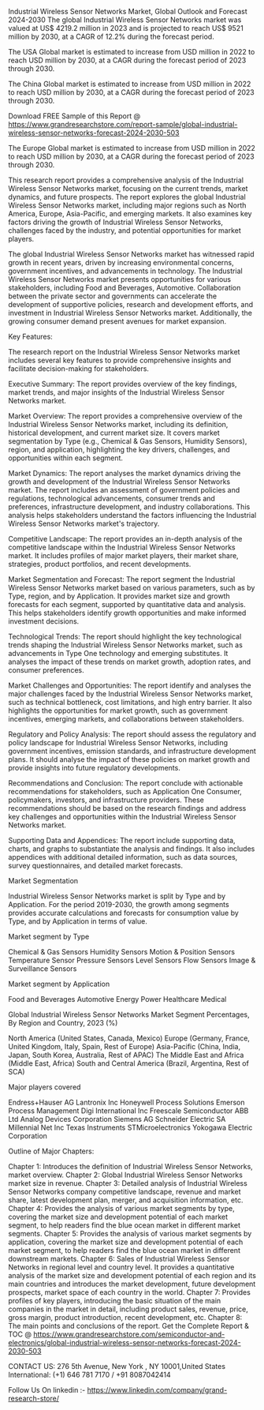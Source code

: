 Industrial Wireless Sensor Networks Market, Global Outlook and Forecast 2024-2030
The global Industrial Wireless Sensor Networks market was valued at US$ 4219.2 million in 2023 and is projected to reach US$ 9521 million by 2030, at a CAGR of 12.2% during the forecast period.

The USA Global market is estimated to increase from USD million in 2022 to reach USD million by 2030, at a CAGR during the forecast period of 2023 through 2030.

The China Global market is estimated to increase from USD million in 2022 to reach USD million by 2030, at a CAGR during the forecast period of 2023 through 2030.

Download FREE Sample of this Report @ https://www.grandresearchstore.com/report-sample/global-industrial-wireless-sensor-networks-forecast-2024-2030-503

The Europe Global market is estimated to increase from USD million in 2022 to reach USD million by 2030, at a CAGR during the forecast period of 2023 through 2030.

This research report provides a comprehensive analysis of the Industrial Wireless Sensor Networks market, focusing on the current trends, market dynamics, and future prospects. The report explores the global Industrial Wireless Sensor Networks market, including major regions such as North America, Europe, Asia-Pacific, and emerging markets. It also examines key factors driving the growth of Industrial Wireless Sensor Networks, challenges faced by the industry, and potential opportunities for market players.

The global Industrial Wireless Sensor Networks market has witnessed rapid growth in recent years, driven by increasing environmental concerns, government incentives, and advancements in technology. The Industrial Wireless Sensor Networks market presents opportunities for various stakeholders, including Food and Beverages, Automotive. Collaboration between the private sector and governments can accelerate the development of supportive policies, research and development efforts, and investment in Industrial Wireless Sensor Networks market. Additionally, the growing consumer demand present avenues for market expansion.

Key Features:

The research report on the Industrial Wireless Sensor Networks market includes several key features to provide comprehensive insights and facilitate decision-making for stakeholders.

Executive Summary: The report provides overview of the key findings, market trends, and major insights of the Industrial Wireless Sensor Networks market.

Market Overview: The report provides a comprehensive overview of the Industrial Wireless Sensor Networks market, including its definition, historical development, and current market size. It covers market segmentation by Type (e.g., Chemical & Gas Sensors, Humidity Sensors), region, and application, highlighting the key drivers, challenges, and opportunities within each segment.

Market Dynamics: The report analyses the market dynamics driving the growth and development of the Industrial Wireless Sensor Networks market. The report includes an assessment of government policies and regulations, technological advancements, consumer trends and preferences, infrastructure development, and industry collaborations. This analysis helps stakeholders understand the factors influencing the Industrial Wireless Sensor Networks market's trajectory.

Competitive Landscape: The report provides an in-depth analysis of the competitive landscape within the Industrial Wireless Sensor Networks market. It includes profiles of major market players, their market share, strategies, product portfolios, and recent developments.

Market Segmentation and Forecast: The report segment the Industrial Wireless Sensor Networks market based on various parameters, such as by Type, region, and by Application. It provides market size and growth forecasts for each segment, supported by quantitative data and analysis. This helps stakeholders identify growth opportunities and make informed investment decisions.

Technological Trends: The report should highlight the key technological trends shaping the Industrial Wireless Sensor Networks market, such as advancements in Type One technology and emerging substitutes. It analyses the impact of these trends on market growth, adoption rates, and consumer preferences.

Market Challenges and Opportunities: The report identify and analyses the major challenges faced by the Industrial Wireless Sensor Networks market, such as technical bottleneck, cost limitations, and high entry barrier. It also highlights the opportunities for market growth, such as government incentives, emerging markets, and collaborations between stakeholders.

Regulatory and Policy Analysis: The report should assess the regulatory and policy landscape for Industrial Wireless Sensor Networks, including government incentives, emission standards, and infrastructure development plans. It should analyse the impact of these policies on market growth and provide insights into future regulatory developments.

Recommendations and Conclusion: The report conclude with actionable recommendations for stakeholders, such as Application One Consumer, policymakers, investors, and infrastructure providers. These recommendations should be based on the research findings and address key challenges and opportunities within the Industrial Wireless Sensor Networks market.

Supporting Data and Appendices: The report include supporting data, charts, and graphs to substantiate the analysis and findings. It also includes appendices with additional detailed information, such as data sources, survey questionnaires, and detailed market forecasts.

Market Segmentation

Industrial Wireless Sensor Networks market is split by Type and by Application. For the period 2019-2030, the growth among segments provides accurate calculations and forecasts for consumption value by Type, and by Application in terms of value.

Market segment by Type

Chemical & Gas Sensors
Humidity Sensors
Motion & Position Sensors
Temperature Sensor
Pressure Sensors
Level Sensors
Flow Sensors
Image & Surveillance Sensors

Market segment by Application

Food and Beverages
Automotive
Energy
Power
Healthcare
Medical

Global Industrial Wireless Sensor Networks Market Segment Percentages, By Region and Country, 2023 (%)

North America (United States, Canada, Mexico)
Europe (Germany, France, United Kingdom, Italy, Spain, Rest of Europe)
Asia-Pacific (China, India, Japan, South Korea, Australia, Rest of APAC)
The Middle East and Africa (Middle East, Africa)
South and Central America (Brazil, Argentina, Rest of SCA)

Major players covered

Endress+Hauser AG
Lantronix Inc
Honeywell Process Solutions
Emerson Process Management
Digi International Inc
Freescale Semiconductor
ABB Ltd
Analog Devices Corporation
Siemens AG
Schneider Electric SA
Millennial Net Inc
Texas Instruments
STMicroelectronics
Yokogawa Electric Corporation

Outline of Major Chapters:

Chapter 1: Introduces the definition of Industrial Wireless Sensor Networks, market overview.
Chapter 2: Global Industrial Wireless Sensor Networks market size in revenue.
Chapter 3: Detailed analysis of Industrial Wireless Sensor Networks company competitive landscape, revenue and market share, latest development plan, merger, and acquisition information, etc.
Chapter 4: Provides the analysis of various market segments by type, covering the market size and development potential of each market segment, to help readers find the blue ocean market in different market segments.
Chapter 5: Provides the analysis of various market segments by application, covering the market size and development potential of each market segment, to help readers find the blue ocean market in different downstream markets.
Chapter 6: Sales of Industrial Wireless Sensor Networks in regional level and country level. It provides a quantitative analysis of the market size and development potential of each region and its main countries and introduces the market development, future development prospects, market space of each country in the world.
Chapter 7: Provides profiles of key players, introducing the basic situation of the main companies in the market in detail, including product sales, revenue, price, gross margin, product introduction, recent development, etc.
Chapter 8: The main points and conclusions of the report.
Get the Complete Report & TOC @ https://www.grandresearchstore.com/semiconductor-and-electronics/global-industrial-wireless-sensor-networks-forecast-2024-2030-503

CONTACT US:
276 5th Avenue, New York , NY 10001,United States
International: (+1) 646 781 7170 / +91 8087042414

Follow Us On linkedin :- https://www.linkedin.com/company/grand-research-store/

